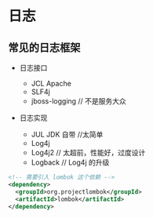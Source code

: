 # 日志

## 常见的日志框架
  - 日志接口
    - JCL Apache
    - SLF4j
    - jboss-logging   // 不是服务大众

  - 日志实现
    - JUL JDK 自带   //太简单
    - Log4j
    - Log4j2    // 太超前，性能好，过度设计
    - Logback   // Log4j 的升级

```xml
<!-- 需要引入 lombok 这个依赖 -->
<dependency>
  <groupId>org.projectlombok</groupId>
  <artifactId>lombok</artifactId>
</dependency>
```